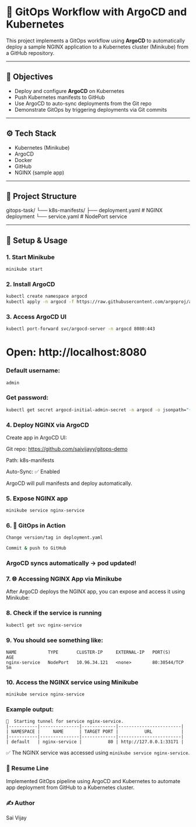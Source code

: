 # 🚀 GitOps Workflow with ArgoCD and Kubernetes

This project implements a GitOps workflow using **ArgoCD** to automatically deploy a sample NGINX application to a Kubernetes cluster (Minikube) from a GitHub repository.

---

## 📌 Objectives

- Deploy and configure **ArgoCD** on Kubernetes
- Push Kubernetes manifests to GitHub
- Use ArgoCD to auto-sync deployments from the Git repo
- Demonstrate GitOps by triggering deployments via Git commits

---

## ⚙️ Tech Stack

- Kubernetes (Minikube)
- ArgoCD
- Docker
- GitHub
- NGINX (sample app)

---

## 📁 Project Structure

gitops-task/ └── k8s-manifests/ ├── deployment.yaml # NGINX deployment └── service.yaml # NodePort service

---

## 🚀 Setup & Usage

### 1. Start Minikube

```bash
minikube start
```
### 2. Install ArgoCD
```bash
kubectl create namespace argocd
kubectl apply -n argocd -f https://raw.githubusercontent.com/argoproj/argo-cd/stable/manifests/install.yaml
```
### 3. Access ArgoCD UI
```bash
kubectl port-forward svc/argocd-server -n argocd 8080:443
```
# Open: http://localhost:8080
### Default username: 
```bash
admin
```
### Get password:
```bash
kubectl get secret argocd-initial-admin-secret -n argocd -o jsonpath="{.data.password}" | base64 -d
```
### 4. Deploy NGINX via ArgoCD
Create app in ArgoCD UI:

Git repo: https://github.com/saivijayy/gitops-demo

Path: k8s-manifests

Auto-Sync: ✅ Enabled

ArgoCD will pull manifests and deploy automatically.

### 5. Expose NGINX app
```bash
minikube service nginx-service
```
### 6. 🔁 GitOps in Action
```bash
Change version/tag in deployment.yaml

Commit & push to GitHub
```
### ArgoCD syncs automatically → pod updated!

### 7. 🌐 Accessing NGINX App via Minikube

After ArgoCD deploys the NGINX app, you can expose and access it using Minikube:

### 8. Check if the service is running

```bash
kubectl get svc nginx-service
```
### 9. You should see something like:
```pgsql
NAME            TYPE       CLUSTER-IP     EXTERNAL-IP   PORT(S)        AGE
nginx-service   NodePort   10.96.34.121   <none>        80:30544/TCP   5m
```
### 10. Access the NGINX service using Minikube
```bash
minikube service nginx-service
```

### Example output:
```pgsql
🏃  Starting tunnel for service nginx-service.
|-----------|---------------|-------------|------------------------|
| NAMESPACE |     NAME      | TARGET PORT |          URL           |
|-----------|---------------|-------------|------------------------|
| default   | nginx-service |          80 | http://127.0.0.1:33171 |
```
✅ The NGINX service was accessed using `minikube service nginx-service`.

### 📄 Resume Line
Implemented GitOps pipeline using ArgoCD and Kubernetes to automate app deployment from GitHub to a Kubernetes cluster.

### ✍️ Author
Sai Vijay
